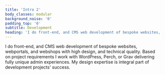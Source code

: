 ```yaml
---
title: 'Intro 2'
body_classes: modular
background_noise: '0'
padding_top: '0'
subtitle: Development
heading: 'I do front-end, and CMS web development of bespoke websites, web portals, and webshops'
---
```


I do front-end, and CMS web development of bespoke websites, webportals, and webshops with high design, and technical quality. Based on project requirements I work with WordPress, Perch, or Grav delivering fully unique admin experiences. My design expertise is integral part of development projects' success.